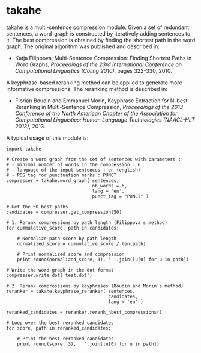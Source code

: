 # takahe

takahe is a multi-sentence compression module. Given a set of redundant sentences, a word-graph is constructed by iteratively adding sentences to it. The best compression is obtained by finding the shortest path in the word graph. The original algorithm was published and described in:

* Katja Filippova, Multi-Sentence Compression: Finding Shortest Paths in Word Graphs, *Proceedings of the 23rd International Conference on Computational Linguistics (Coling 2010)*, pages 322-330, 2010.

A keyphrase-based reranking method can be applied to generate more informative compressions. The reranking method is described in:

* Florian Boudin and Emmanuel Morin, Keyphrase Extraction for N-best Reranking in Multi-Sentence Compression, *Proceedings of the 2013 Conference of the North American Chapter of the Association for Computational Linguistics: Human Language Technologies (NAACL-HLT 2013)*, 2013.

A typical usage of this module is:
    
	import takahe
        
	# Create a word graph from the set of sentences with parameters :
	# - minimal number of words in the compression : 6
	# - language of the input sentences : en (english)
	# - POS tag for punctuation marks : PUNCT
	compresser = takahe.word_graph( sentences, 
								    nb_words = 6, 
		                            lang = 'en', 
		                            punct_tag = "PUNCT" )

	# Get the 50 best paths
	candidates = compresser.get_compression(50)

	# 1. Rerank compressions by path length (Filippova's method)
	for cummulative_score, path in candidates:

		# Normalize path score by path length
		normalized_score = cummulative_score / len(path)

		# Print normalized score and compression
		print round(normalized_score, 3), ' '.join([u[0] for u in path])

	# Write the word graph in the dot format
	compresser.write_dot('test.dot')

	# 2. Rerank compressions by keyphrases (Boudin and Morin's method)
	reranker = takahe.keyphrase_reranker( sentences,  
										  candidates, 
										  lang = 'en' )

	reranked_candidates = reranker.rerank_nbest_compressions()

	# Loop over the best reranked candidates
	for score, path in reranked_candidates:
		
		# Print the best reranked candidates
		print round(score, 3), ' '.join([u[0] for u in path])